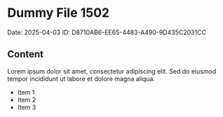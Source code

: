 # Dummy File 1502

Date: 2025-04-03
ID: D8710AB6-EE65-4483-A490-9D435C2031CC

## Content

Lorem ipsum dolor sit amet, consectetur adipiscing elit.
Sed do eiusmod tempor incididunt ut labore et dolore magna aliqua.

* Item 1
* Item 2
* Item 3

